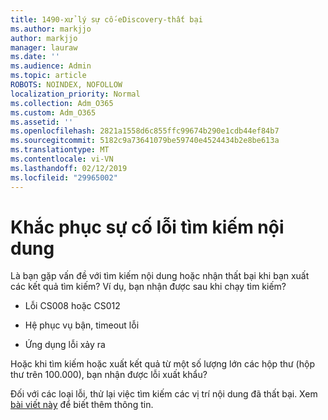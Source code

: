 ```yaml
---
title: 1490-xử lý sự cố-eDiscovery-thất bại
ms.author: markjjo
author: markjjo
manager: lauraw
ms.date: ''
ms.audience: Admin
ms.topic: article
ROBOTS: NOINDEX, NOFOLLOW
localization_priority: Normal
ms.collection: Adm_O365
ms.custom: Adm_O365
ms.assetid: ''
ms.openlocfilehash: 2821a1558d6c855ffc99674b290e1cdb44ef84b7
ms.sourcegitcommit: 5182c9a73641079be59740e4524434b2e8be613a
ms.translationtype: MT
ms.contentlocale: vi-VN
ms.lasthandoff: 02/12/2019
ms.locfileid: "29965002"
---
```

# <a name="troubleshoot-content-search-errors"></a>Khắc phục sự cố lỗi tìm kiếm nội dung

Là bạn gặp vấn đề với tìm kiếm nội dung hoặc nhận thất bại khi bạn xuất các kết quả tìm kiếm? Ví dụ, bạn nhận được sau khi chạy tìm kiếm?

- Lỗi CS008 hoặc CS012

- Hệ phục vụ bận, timeout lỗi

- Ứng dụng lỗi xảy ra

Hoặc khi tìm kiếm hoặc xuất kết quả từ một số lượng lớn các hộp thư (hộp thư trên 100.000), bạn nhận được lỗi xuất khẩu?

Đối với các loại lỗi, thử lại việc tìm kiếm các vị trí nội dung đã thất bại. Xem [bài viết này](https://docs.microsoft.com/office365/securitycompliance/retry-failed-content-search) để biết thêm thông tin.
